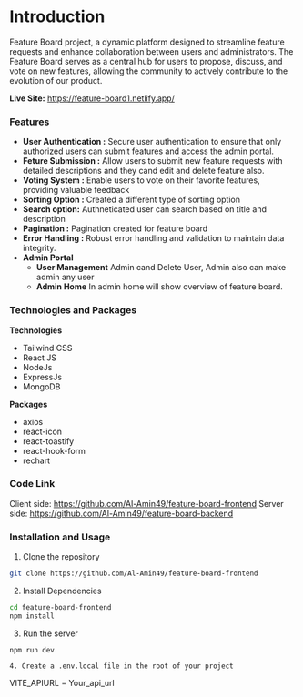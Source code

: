 # Introduction
 Feature Board project, a dynamic platform designed to streamline feature requests and enhance collaboration between users and administrators. The Feature Board serves as a central hub for users to propose, discuss, and vote on new features, allowing the community to actively contribute to the evolution of our product.

**Live Site:** https://feature-board1.netlify.app/

### Features
- **User Authentication :** Secure user authentication to ensure that only authorized users can submit features and access the admin portal.
- **Feture Submission :** Allow users to submit new feature requests with detailed descriptions and they cand edit and delete feature also.
- **Voting System :** Enable users to vote on their favorite features, providing valuable feedback
- **Sorting Option :** Created a different type of sorting option
- **Search option:** Authneticated user can search based on title and description
- **Pagination :** Pagination created for feature board
- **Error Handling :** Robust error handling and validation to maintain data integrity.
- **Admin Portal**
    - **User Management** Admin cand Delete User, Admin also can make admin any user
    - **Admin Home** In admin home will show overview of feature board.
### Technologies and Packages
**Technologies**
- Tailwind CSS
- React JS
- NodeJs
- ExpressJs
- MongoDB

**Packages**
- axios
- react-icon
- react-toastify
- react-hook-form
- rechart

### Code Link
Client side: https://github.com/Al-Amin49/feature-board-frontend
Server side: https://github.com/Al-Amin49/feature-board-backend

### Installation and Usage
1. Clone the repository
```bash
git clone https://github.com/Al-Amin49/feature-board-frontend

```
2. Install Dependencies
```bash
cd feature-board-frontend
npm install

```
3. Run the server
```
npm run dev
```

```
4. Create a .env.local file in the root of your project 
```
VITE_APIURL = Your_api_url
```
